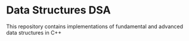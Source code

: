 # Data Structures DSA

This repository contains implementations of fundamental and advanced data structures in C++
